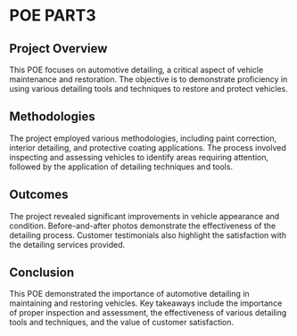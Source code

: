 # POE PART3

## Project Overview
This POE focuses on automotive detailing, a critical aspect of vehicle maintenance and restoration. The objective is to demonstrate proficiency in using various detailing tools and techniques to restore and protect vehicles.

## Methodologies
The project employed various methodologies, including paint correction, interior detailing, and protective coating applications. The process involved inspecting and assessing vehicles to identify areas requiring attention, followed by the application of detailing techniques and tools.

## Outcomes
The project revealed significant improvements in vehicle appearance and condition. Before-and-after photos demonstrate the effectiveness of the detailing process. Customer testimonials also highlight the satisfaction with the detailing services provided.

## Conclusion
This POE demonstrated the importance of automotive detailing in maintaining and restoring vehicles. Key takeaways include the importance of proper inspection and assessment, the effectiveness of various detailing tools and techniques, and the value of customer satisfaction.




